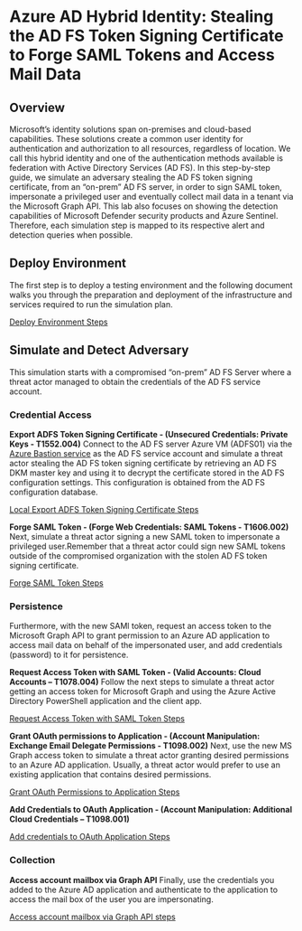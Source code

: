 # Azure AD Hybrid Identity: Stealing the AD FS Token Signing Certificate to Forge SAML Tokens and Access Mail Data

## Overview

Microsoft’s identity solutions span on-premises and cloud-based capabilities. These solutions create a common user identity for authentication and authorization to all resources, regardless of location. We call this hybrid identity and one of the authentication methods available is federation with Active Directory Services (AD FS).
In this step-by-step guide, we simulate an adversary stealing the AD FS token signing certificate, from an “on-prem” AD FS server, in order to sign SAML token, impersonate a privileged user and eventually collect mail data in a tenant via the Microsoft Graph API. This lab also focuses on showing the detection capabilities of Microsoft Defender security products and Azure Sentinel. Therefore, each simulation step is mapped to its respective alert and detection queries when possible.

## Deploy Environment
The first step is to deploy a testing environment and the following document walks you through the preparation and deployment of the infrastructure and services required to run the simulation plan. 

[Deploy Environment Steps](../2_deploy/aadHybridIdentityADFS/README.md)

## Simulate and Detect Adversary
This simulation starts with a compromised “on-prem” AD FS Server where a threat actor managed to obtain the credentials of the AD FS service account.

### Credential Access

**Export ADFS Token Signing Certificate - (Unsecured Credentials: Private Keys - T1552.004)**
Connect to the AD FS server Azure VM (ADFS01) via the [Azure Bastion service](../2_deploy/helper_docs/configureAADConnectADFS) as the AD FS service account and simulate a threat actor stealing the AD FS token signing certificate by retrieving an AD FS DKM master key and using it to decrypt the certificate stored in the AD FS configuration settings. This configuration is obtained from the AD FS configuration database.

[Local Export ADFS Token Signing Certificate Steps](../3_simulate_detect/credential-access/localExportADFSTokenSigningCertificate.md)

**Forge SAML Token - (Forge Web Credentials: SAML Tokens - T1606.002)**
Next, simulate a threat actor signing a new SAML token to impersonate a privileged user.Remember that a threat actor could sign new SAML tokens outside of the compromised organization with the stolen AD FS token signing certificate.

[Forge SAML Token Steps](../3_simulate_detect/credential-access/signSAMLToken.md)

### Persistence
Furthermore, with the new SAMl token, request an access token to the Microsoft Graph API to grant permission to an Azure AD application to access mail data on behalf of the impersonated user, and add credentials (password) to it for persistence.

**Request Access Token with SAML Token - (Valid Accounts: Cloud Accounts – T1078.004)**
Follow the next steps to simulate a threat actor getting an access token for Microsoft Graph and using the Azure Active Directory PowerShell application and the client app.

[Request Access Token with SAML Token Steps](../3_simulate_detect/credential-access/signSAMLToken.md)

**Grant OAuth permissions to Application - (Account Manipulation: Exchange Email Delegate Permissions - T1098.002)**
Next, use the new MS Graph access token to simulate a threat actor granting desired permissions to an Azure AD application. Usually, a threat actor would prefer to use an existing application that contains desired permissions.

[Grant OAuth Permissions to Application Steps](../3_simulate_detect/credential-access/signSAMLToken.md)

**Add Credentials to OAuth Application - (Account Manipulation: Additional Cloud Credentials – T1098.001)**

[Add credentials to OAuth Application Steps](../3_simulate_detect/credential-access/signSAMLToken.md)

### Collection

**Access account mailbox via Graph API**
Finally, use the credentials you added to the Azure AD application and authenticate to the application to access the mail box of the user you are impersonating.

[Access account mailbox via Graph API steps](../3_simulate_detect/collection/mailAccessDelegatedPermissions.md)

